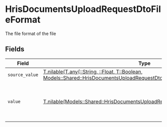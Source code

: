 # HrisDocumentsUploadRequestDtoFileFormat

The file format of the file


## Fields

| Field                                                                                                                                                                                                | Type                                                                                                                                                                                                 | Required                                                                                                                                                                                             | Description                                                                                                                                                                                          | Example                                                                                                                                                                                              |
| ---------------------------------------------------------------------------------------------------------------------------------------------------------------------------------------------------- | ---------------------------------------------------------------------------------------------------------------------------------------------------------------------------------------------------- | ---------------------------------------------------------------------------------------------------------------------------------------------------------------------------------------------------- | ---------------------------------------------------------------------------------------------------------------------------------------------------------------------------------------------------- | ---------------------------------------------------------------------------------------------------------------------------------------------------------------------------------------------------- |
| `source_value`                                                                                                                                                                                       | [T.nilable(T.any(::String, ::Float, T::Boolean, Models::Shared::HrisDocumentsUploadRequestDtoSchemas4, T::Array[::Object]))](../../models/shared/hrisdocumentsuploadrequestdtoschemassourcevalue.md) | :heavy_minus_sign:                                                                                                                                                                                   | N/A                                                                                                                                                                                                  | application/pdf                                                                                                                                                                                      |
| `value`                                                                                                                                                                                              | [T.nilable(Models::Shared::HrisDocumentsUploadRequestDtoSchemasFileFormatValue)](../../models/shared/hrisdocumentsuploadrequestdtoschemasfileformatvalue.md)                                         | :heavy_minus_sign:                                                                                                                                                                                   | The file format of the file, expressed as a file extension                                                                                                                                           | pdf                                                                                                                                                                                                  |